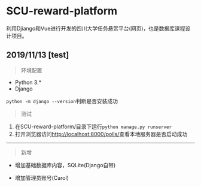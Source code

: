 # SCU-reward-platform
利用Djiango和Vue进行开发的四川大学任务悬赏平台(网页)，也是数据库课程设计项目。

## 2019/11/13 [test]

> 环境配置

- Python 3.*
- Django

`python -m django --version`判断是否安装成功

> 测试

1. 在SCU-reward-platform/目录下运行`python manage.py runserver`
2. 打开浏览器访问[http://localhost:8000/polls/](http://localhost:8000/polls)查看本地服务器是否启动成功

---

> 新增

- 增加基础数据库内容，SQLite(Django自带)

- 增加管理员账号(Carol)